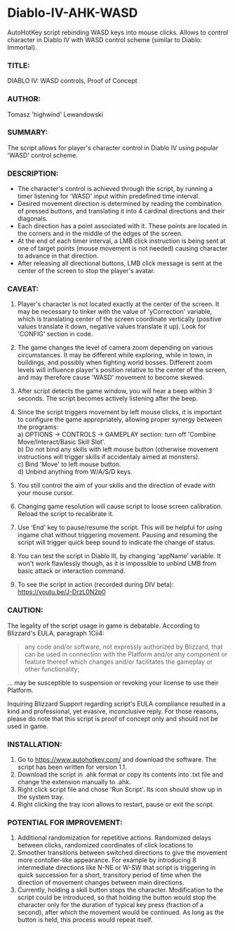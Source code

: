 # Diablo-IV-AHK-WASD
AutoHotKey script rebinding WASD keys into mouse clicks. Allows to control character in Diablo IV with WASD control scheme (similar to Diablo: Immortal).

### TITLE:
DIABLO IV: WASD controls, Proof of Concept
	
### AUTHOR:
Tomasz 'highwind' Lewandowski
	
### SUMMARY:
The script allows for player's character control in Diablo IV using popular 'WASD' control scheme.
	
### DESCRIPTION:
- The character's control is achieved through the script, by running a timer listening for 'WASD' input within predefined time interval.
- Desired movement direction is determined by reading the combination of pressed buttons, and translating it into 4 cardinal directions and their diagonals.
- Each direction has a point associated with it. These points are located in the corners and in the middle of the edges of the screen.
- At the end of each timer interval, a LMB click instruction is being sent at one of target points (mouse movement is not needed) causing character to advance in that direction.
- After releasing all directional buttons, LMB click message is sent at the center of the screen to stop the player's avatar.
	
### CAVEAT:
1) Player's character is not located exactly at the center of the screen. It may be necessary to tinker
	with the value of 'yCorrection' variable, which is translating center of the screen coordinate vertically
	(positive values translate it down, negative values translate it up). Look for 'CONFIG' section in code.
2) The game changes the level of camera zoom depending on various circumstances. It may be different
	while exploring, while in town, in buildings, and possibly when fighting world bosses. Different zoom levels
	will influence player's position relative to the center of the screen, and may therefore cause 'WASD' 
	movement to become skewed.
3) After script detects the game window, you will hear a beep within 3 seconds. The script becomes actively
	listening after the beep.
4) Since the script triggers movement by left mouse clicks, it is important to configure the game appropriately,
	allowing proper synergy between the programs: <br/>
	a) OPTIONS -> CONTROLS -> GAMEPLAY section: turn off 'Combine Move/Interact/Basic Skill Slot'. <br/>
	b) Do not bind any skills with left mouse button (otherwise movement instructions will trigger skills
		if accidentaly aimed at monsters). <br/>
	c) Bind 'Move' to left mouse button. <br/>
	d) Unbind anything from W/A/S/D keys. <br/>
		
5) You still control the aim of your skills and the direction of evade with your mouse cursor.
6) Changing game resolution will cause script to loose screen calibration. Reload the script to recalibrate it.
7) Use 'End' key to pause/resume the script. This will be helpful for using ingame chat without triggering movement.
	Pausing and resuming the script will trigger quick beep sound to indicate the change of status. 
8) You can test the script in Diablo III, by changing 'appName' variable. It won't work flawlessly though,
	as it is impossible to unbind LMB from basic attack or interaction command.
9) To see the script in action (recorded during DIV beta): https://youtu.be/J-DrzL0N2p0
	
### CAUTION:
The legality of the script usage in game is debatable. According to Blizzard's EULA, paragraph 1Cii4:
> any code and/or software, not expressly authorized by Blizzard, that can be used in connection with the Platform
and/or any component or feature thereof which changes and/or facilitates the gameplay or other functionality;

... may be susceptible to suspension or revoking your license to use their Platform.

Inquiring Blizzard Support regarding script's EULA compliance resulted in a kind and professional,
yet evasive, inconclusive reply. For those reasons, please do note that this script is proof of concept only
and should not be used in game.
	
	
### INSTALLATION:
1) Go to https://www.autohotkey.com/ and download the software. The script has been written for version 1.1.
2) Download the script in .ahk format or copy its contents into .txt file and change the extension manually to .ahk.
3) Right click script file and chose 'Run Script'. Its icon should show up in the system tray.
4) Right clicking the tray icon allows to restart, pause or exit the script.
	
### POTENTIAL FOR IMPROVEMENT:
1) Additional randomization for repetitive actions. Randomized delays between clicks, randomized coordinates of
	click locations to 
2) Smoother transitions between switched directions to give the movement more contoller-like appearance.
	For example by introducing 8 intermediate directions like N-NE or W-SW that script is triggering in
	quick succession for a short, transitory period of time when the direction of movement changes between main
	directions.
3) Currently, holding a skill button stops the character. Modification to the script could be introduced, so that
	holding the button would stop the character only for the duration of typical key press (fraction of a second),
	after which the movement would be continued. As long as the button is held, this process would repeat itself.
